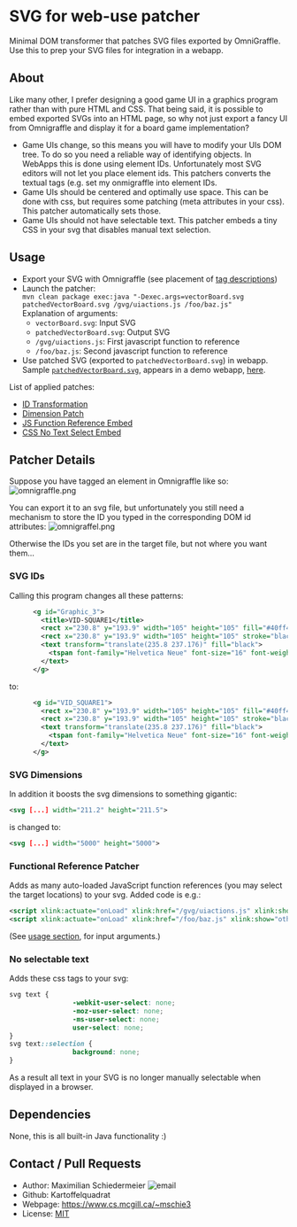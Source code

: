 # SVG for web-use patcher

Minimal DOM transformer that patches SVG files exported by OmniGraffle. Use this to prep your SVG files for integration in a webapp.

## About

Like many other, I prefer designing a good game UI in a graphics program rather than with pure HTML and CSS.
That being said, it is possible to embed exported SVGs into an HTML page, so why not just export a fancy UI from Omnigraffle and display it for a board game implementation?

 * Game UIs change, so this means you will have to modify your UIs DOM tree. To do so you need a reliable way of identifying objects. In WebApps this is done using element IDs. Unfortunately most SVG editors will not let you place element ids. This patchers converts the textual tags (e.g. set my onmigraffle into element IDs.
 * Game UIs should be centered and optimally use space. This can be done with css, but requires some patching (meta attributes in your css). This patcher automatically sets those.
 * Game UIs should not have selectable text. This patcher embeds a tiny CSS in your svg that disables manual text selection.

## Usage

 * Export your SVG with Omnigraffle (see placement of [tag descriptions](#how-it-works))
 * Launch the patcher:  
 ```mvn clean package exec:java "-Dexec.args=vectorBoard.svg patchedVectorBoard.svg /gvg/uiactions.js /foo/baz.js"```  
 Explanation of arguments:
      * ```vectorBoard.svg```: Input SVG
      * ```patchedVectorBoard.svg```: Output SVG
      * ```/gvg/uiactions.js```: First javascript function to reference
      * ```/foo/baz.js```: Second javascript function to reference
 * Use patched SVG (exported to ```patchedVectorBoard.svg```) in webapp.  
 Sample [```patchedVectorBoard.svg```](patchedVectorBoard.svg), appears in a demo webapp, [here](https://github.com/kartoffelquadrat/GenericVectorGame).

List of applied patches:
 * [ID Transformation](#svg-ids)
 * [Dimension Patch](#svg-dimensions)
 * [JS Function Reference Embed](#functional-reference-patcher)
 * [CSS No Text Select Embed](#no-selectable-text)
  
## Patcher Details

Suppose you have tagged an element in Omnigraffle like so:  
![omnigraffle.png](markdown/omnigraffle.png)

You can export it to an svg file, but unfortunately you still need a mechanism to store the ID you typed in the corresponding DOM id attributes:
![omnigraffel.png](markdown/export.png)

Otherwise the IDs you set are in the target file, but not where you want them... 

### SVG IDs

Calling this program changes all these patterns:  
```xml
      <g id="Graphic_3">
        <title>VID-SQUARE1</title>
        <rect x="230.8" y="193.9" width="105" height="105" fill="#40ff40"/>
        <rect x="230.8" y="193.9" width="105" height="105" stroke="black" stroke-linecap="round" stroke-linejoin="round" stroke-width="1"/>
        <text transform="translate(235.8 237.176)" fill="black">
          <tspan font-family="Helvetica Neue" font-size="16" font-weight="400" fill="black" x="34.156" y="15">361</tspan>
        </text>
      </g>
```

to:  
```xml
      <g id="VID_SQUARE1">
        <rect x="230.8" y="193.9" width="105" height="105" fill="#40ff40"/>
        <rect x="230.8" y="193.9" width="105" height="105" stroke="black" stroke-linecap="round" stroke-linejoin="round" stroke-width="1"/>
        <text transform="translate(235.8 237.176)" fill="black">
          <tspan font-family="Helvetica Neue" font-size="16" font-weight="400" fill="black" x="34.156" y="15">361</tspan>
        </text>
      </g>
```

### SVG Dimensions

In addition it boosts the svg dimensions to something gigantic:
```xml
<svg [...] width="211.2" height="211.5">
```

is changed to:  
```xml
<svg [...] width="5000" height="5000">
```

### Functional Reference Patcher

Adds as many auto-loaded JavaScript function references (you may select the target locations) to your svg.
Added code is e.g.:  
```svg
<script xlink:actuate="onLoad" xlink:href="/gvg/uiactions.js" xlink:show="other" xlink:type="simple"/>
<script xlink:actuate="onLoad" xlink:href="/foo/baz.js" xlink:show="other" xlink:type="simple"/>
```

(See [usage section](#usage), for input arguments.)

### No selectable text

Adds these css tags to your svg:  
```css
svg text {
                -webkit-user-select: none;
                -moz-user-select: none;
                -ms-user-select: none;
                user-select: none;
}
svg text::selection {
                background: none;
}
```

As a result all text in your SVG is no longer manually selectable when displayed in a browser.

## Dependencies

None, this is all built-in Java functionality  :)

## Contact / Pull Requests

 * Author: Maximilian Schiedermeier ![email](markdown/email.png)
 * Github: Kartoffelquadrat
 * Webpage: https://www.cs.mcgill.ca/~mschie3
 * License: [MIT](https://opensource.org/licenses/MIT)


